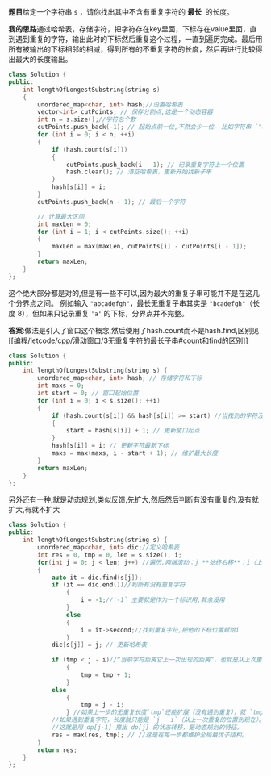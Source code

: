 **题目**给定一个字符串 `s` ，请你找出其中不含有重复字符的 **最长**  的长度。


**我的思路**通过哈希表，存储字符，把字符存在key里面，下标存在value里面，直到遇到重复的字符，输出此时的下标然后重复这个过程，一直到遍历完成。最后用所有被输出的下标相邻的相减，得到所有的不重复字符的长度，然后再进行比较得出最大的长度输出。

```cpp
class Solution {
public:
    int lengthOfLongestSubstring(string s) 
    {
        unordered_map<char, int> hash;//设置哈希表
        vector<int> cutPoints; // 保存分割点,这是一个动态容器
        int n = s.size();//字符总个数
        cutPoints.push_back(-1); // 起始点前一位,不然会少一位- 比如字符串 `"abcabcbb"`- 如果只记录重复出现时的下标，比如得到 `[2, 5, ...]`,少一个
        for (int i = 0; i < n; ++i) 
        {
            if (hash.count(s[i])) 
            {
                cutPoints.push_back(i - 1); // 记录重复字符上一个位置
                hash.clear(); // 清空哈希表，重新开始找新子串
            }
            hash[s[i]] = i;
        }
        cutPoints.push_back(n - 1); // 最后一个字符

        // 计算最大区间
        int maxLen = 0;
        for (int i = 1; i < cutPoints.size(); ++i) 
        {
            maxLen = max(maxLen, cutPoints[i] - cutPoints[i - 1]);
        }
        return maxLen;
    }
};

```
这个绝大部分都是对的,但是有一些不可以,因为最大的重复子串可能并不是在这几个分界点之间。
例如输入 `"abcadefgh"`，最长无重复子串其实是 `"bcadefgh"`（长度 8），但如果只记录重复 `'a'` 的下标，分界点并不完整。

**答案**:做法是引入了窗口这个概念,然后使用了hash.count而不是hash.find,区别见[[编程/letcode/cpp/滑动窗口/3无重复字符的最长子串#count和find的区别]]
```cpp
class Solution {
public:
    int lengthOfLongestSubstring(string s) {
        unordered_map<char, int> hash; // 存储字符和下标
        int maxs = 0;
        int start = 0; // 窗口起始位置
        for (int i = 0; i < s.size(); ++i) 
        {
            if (hash.count(s[i]) && hash[s[i]] >= start) //当找到的字符没有出现在哈希表的最后时,和没有出现在上一次的哈希表里面(s[i]是第i个字符,然后hash[s[i]]输出的是哈希表中这个字符对应的value,即s[i]的下标).也就是字符 s[i] 已经出现在哈希表，并且它上次出现的位置是在当前窗口的起点之后,这样就保证了不出现我的代码中的问题
            {
                start = hash[s[i]] + 1; // 更新窗口起点
            }
            hash[s[i]] = i; // 更新字符最新下标
            maxs = max(maxs, i - start + 1); // 维护最大长度
        }
        return maxLen;
    }
};
```

另外还有一种,就是动态规划,类似反馈,先扩大,然后然后判断有没有重复的,没有就扩大,有就不扩大
```cpp
class Solution {
public:
    int lengthOfLongestSubstring(string s) {
        unordered_map<char, int> dic;//定义哈希表
        int res = 0, tmp = 0, len = s.size(), i;
        for(int j = 0; j < len; j++) //遍历.两端滚动：j **始终右移**；i（上次重复）根据情况跳动，窗口长度自动调整。
        {
	        auto it = dic.find(s[j]);
			if (it == dic.end())//判断有没有重复字符
			    {
				    i = -1;//`-1` 主要就是作为一个标识用,其余没用
			    }
				else
			    {
				    i = it->second;//找到重复字符,把他的下标位置赋给i
			    }
            dic[s[j]] = j; // 更新哈希表
            
	        if (tmp < j - i)//“当前字符距离它上一次出现的距离”，也就是从上次重复到现在的长度。
		        {
				    tmp = tmp + 1;
			    }
			else
				{
				    tmp = j - i;
			    } //如果上一步的无重复长度`tmp`还能扩展（没有遇到重复），就 `tmp+1`。
			//如果遇到重复字符，长度就只能是 `j - i`（从上一次重复的位置到现在）。
			//这就是用 dp[j-1] 推出 dp[j] 的状态转移，是动态规划的特征。
            res = max(res, tmp); // //这是在每一步都维护全局最优子结构。
        }
        return res;
    }
};

```




